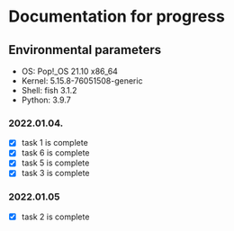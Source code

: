 # Documentation for progress

## Environmental parameters
 - OS: Pop!_OS 21.10 x86_64
 - Kernel: 5.15.8-76051508-generic
 - Shell: fish 3.1.2
 - Python: 3.9.7

### 2022.01.04.
 - [x] task 1 is complete
 - [x] task 6 is complete
 - [x] task 5 is complete
 - [x] task 3 is complete

### 2022.01.05
 - [x] task 2 is complete
